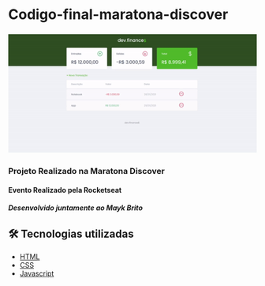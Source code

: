 # Codigo-final-maratona-discover

<h3 align="center">
    <img alt="Dev.Finaces" title="Dev.Finaces" src="./assets/app.gif" width="600px" />
</h3>


<h3>Projeto Realizado na Maratona Discover</h3>
<h4>Evento Realizado pela Rocketseat</h4>
<h5>Desenvolvido juntamente ao Mayk Brito</h5>

## 🛠 Tecnologias utilizadas
* [HTML](https://developer.mozilla.org/pt-BR/docs/Web/HTML)
* [CSS](https://developer.mozilla.org/pt-BR/docs/Web/CSS)
* [Javascript](https://developer.mozilla.org/pt-BR/docs/Web/JavaScript)

